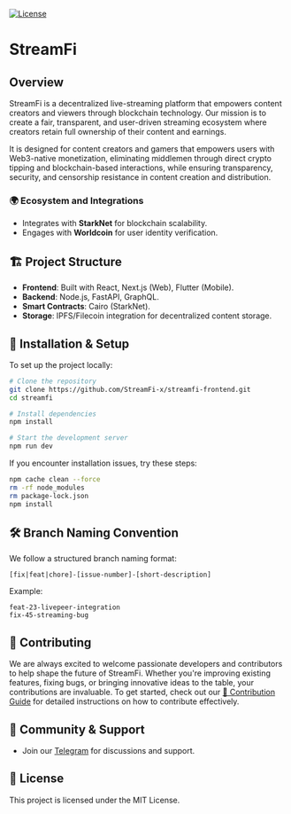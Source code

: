 [![License](https://img.shields.io/badge/License-MIT-green.svg)](https://opensource.org/license/MIT)

# StreamFi

## Overview

StreamFi is a decentralized live-streaming platform that empowers content creators and viewers through blockchain technology. Our mission is to create a fair, transparent, and user-driven streaming ecosystem where creators retain full ownership of their content and earnings. 

It is designed for content creators and gamers that empowers users with Web3-native monetization, eliminating middlemen through direct crypto tipping and blockchain-based interactions, while ensuring transparency, security, and censorship resistance in content creation and distribution.

### 🌍 Ecosystem and Integrations

- Integrates with **StarkNet** for blockchain scalability.
- Engages with **Worldcoin** for user identity verification.

## 🏗 Project Structure

- **Frontend**: Built with React, Next.js (Web), Flutter (Mobile).
- **Backend**: Node.js, FastAPI, GraphQL.
- **Smart Contracts**: Cairo (StarkNet).
- **Storage**: IPFS/Filecoin integration for decentralized content storage.

## 🔧 Installation & Setup

To set up the project locally:

```bash
# Clone the repository
git clone https://github.com/StreamFi-x/streamfi-frontend.git
cd streamfi

# Install dependencies
npm install

# Start the development server
npm run dev
```

If you encounter installation issues, try these steps:

```bash
npm cache clean --force
rm -rf node_modules
rm package-lock.json
npm install
```

## 🛠 Branch Naming Convention

We follow a structured branch naming format:

```
[fix|feat|chore]-[issue-number]-[short-description]
```

Example:

```
feat-23-livepeer-integration
fix-45-streaming-bug
```

## 🤝 Contributing

We are always excited to welcome passionate developers and contributors to help shape the future of StreamFi. Whether you're improving existing features, fixing bugs, or bringing innovative ideas to the table, your contributions are invaluable. To get started, check out our [📜 Contribution Guide](https://github.com/StreamFi-x/streamfi-frontend/blob/main/CONTRIBUTING.md) for detailed instructions on how to contribute effectively.

## 💬 Community & Support

- Join our [Telegram](https://t.me/+slCXibBFWF05NDQ0) for discussions and support.

## 📜 License

This project is licensed under the MIT License.

